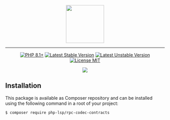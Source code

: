 <p align="center">
    <a href="https://github.com/php-lsp" target="_blank">
        <img src="https://avatars.githubusercontent.com/u/153323085?s=120" width="120">
    </a>
</p>

---

<p align="center">
    <a href="https://packagist.org/packages/php-lsp/rpc-codec-contracts"><img src="https://poser.pugx.org/php-lsp/rpc-codec-contracts/require/php?style=for-the-badge" alt="PHP 8.1+"></a>
    <a href="https://packagist.org/packages/php-lsp/rpc-codec-contracts"><img src="https://poser.pugx.org/php-lsp/rpc-codec-contracts/version?style=for-the-badge" alt="Latest Stable Version"></a>
    <a href="https://packagist.org/packages/php-lsp/rpc-codec-contracts"><img src="https://poser.pugx.org/php-lsp/rpc-codec-contracts/v/unstable?style=for-the-badge" alt="Latest Unstable Version"></a>
    <a href="https://raw.githubusercontent.com/php-lsp/rpc-codec-contracts/blob/master/LICENSE"><img src="https://poser.pugx.org/php-lsp/rpc-codec-contracts/license?style=for-the-badge" alt="License MIT"></a>
</p>
<p align="center">
    <a href="https://github.com/php-lsp/rpc-codec-contracts/actions"><img src="https://github.com/php-lsp/rpc-codec-contracts/workflows/tests/badge.svg"></a>
</p>

## Installation

This package is available as Composer repository and can be 
installed using the following command in a root of your project:

```sh
$ composer require php-lsp/rpc-codec-contracts
```

